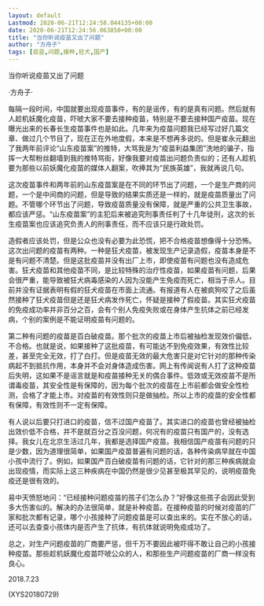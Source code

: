 ```yaml
---
layout: default
Lastmod: 2020-06-21T12:24:58.044135+00:00
date: 2020-06-21T12:24:56.063850+00:00
title: "当你听说疫苗又出了问题"
author: "方舟子"
tags: [疫苗,问题,接种,狂犬,国产]
---
```


当你听说疫苗又出了问题

·方舟子·

每隔一段时间，中国就要出现疫苗事件，有的是谣传，有的是真有问题。然后就有人趁机妖魔化疫苗，吓唬大家不要去接种疫苗，特别是不要去接种国产疫苗。现在曝光出来的长春长生疫苗事件也是如此。几年来为疫苗问题我已经写过好几篇文章、做过几个节目了，现在正在外地度假，本来是不想再多说的。但是崔永元翻出了我两年前评论“山东疫苗案”的推特，大骂我是为“疫苗利益集团”洗地的骗子，指挥一大帮粉丝翻墙到我的推特骂街，好像我要对疫苗出问题负责似的；还有人趁机要为那些以前妖魔化疫苗的媒体人翻案，吹捧其为“民族英雄”，我就再说几句。

这次疫苗事件和两年前的山东疫苗案是在不同的环节出了问题，一个是生产商的问题，一个是中间商的问题，但是导致的结果实质还是一样的，就是疫苗质量出了问题。不管哪个环节出了问题，导致疫苗质量没有保障，就是严重的公共卫生事故，都应该严惩。“山东疫苗案”的主犯后来被追究刑事责任判了十几年徒刑，这次的长生疫苗案也应该追究负责人的刑事责任，而不应该只是行政处罚。

造假者应该处罚，但是公众也没有必要为此恐慌，把不合格疫苗想像得十分恐怖。这次出问题的疫苗有两种。一种是狂犬疫苗，被发现生产记录造假，疫苗本身是不是有问题不清楚。但是这批疫苗并没有出厂上市，即使疫苗有问题也没有造成危害。狂犬疫苗和其他疫苗不同，是比较特殊的治疗性疫苗，如果疫苗有问题，后果会很严重，能导致被狂犬病毒感染的人因为没能产生免疫而死亡，相当于杀人。目前并没有证据表明有假的狂犬疫苗在市面上流通。有报道有人在被疯狗咬了之后虽然接种了狂犬疫苗但是还是狂犬病发作死亡，怀疑是接种了假疫苗。其实狂犬疫苗的免疫成功率并非百分之百，会有个别人免疫失败或在身体产生抗体之前已经发病，个别的案例是不能证明疫苗有问题的。

第二种有问题的疫苗是百白破疫苗。那个批次的疫苗上市后被抽检发现效价偏低，不合格。也就是说，如果接种了这批疫苗，有可能达不到免疫效果，有效性比较差，甚至完全无效，打了白打。但是疫苗无效的最大危害只是对它针对的那种传染病起不到抵抗作用，本身并不会对身体造成伤害。网上有传闻说有人打了这种疫苗后失明，这如果不是谣言就是和疫苗接种无关的偶合事件。低效或无效疫苗不是所谓毒疫苗，其安全性是有保障的，因为每个批次的疫苗在上市前都会做安全性检测，合格了才能上市。对疫苗的有效性则只是做抽检。所以上市的疫苗的安全性都有保障，有效性则不一定有保障。

有人说以后要只打进口的疫苗，信不过国产疫苗了。其实进口的疫苗也曾经被抽检出效价低不合格，并不是就百分之百没问题，何况有的疫苗只有国产的，没有选择。我女儿在北京生活过几年，我都是选择国产疫苗。我相信国产疫苗有问题的只是少数，因为道理很简单，如果国产疫苗普遍有问题的话，各种传染病早就在中国小孩中流行了。例如，如果国产百白破疫苗有问题的话，它针对的那三种疾病就会出现疫情，而实际上这三种疾病在中国仍然是很少见甚至极其罕见的，说明疫苗免疫还是很有效的。

易中天愤怒地问：“已经接种问题疫苗的孩子们怎么办？”好像这些孩子会因此受到多大伤害似的。解决的办法很简单，就是补种疫苗。在接种疫苗的时候对疫苗的厂家和批次都有记录，哪个小孩接种了问题疫苗是可以查出来的。实在不放心的话，还可以去查查小孩体内是否产生了抗体，有抗体就说明免疫成功了。

总之，对生产问题疫苗的厂商要严惩，但千万不要因此被吓得不敢让自己的小孩接种疫苗。那些趁机妖魔化疫苗吓唬公众的人，和那些生产问题疫苗的厂商一样没有良心。

2018.7.23

(XYS20180729)

